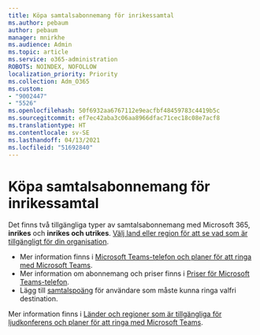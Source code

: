 ```yaml
---
title: Köpa samtalsabonnemang för inrikessamtal
ms.author: pebaum
author: pebaum
manager: mnirkhe
ms.audience: Admin
ms.topic: article
ms.service: o365-administration
ROBOTS: NOINDEX, NOFOLLOW
localization_priority: Priority
ms.collection: Adm_O365
ms.custom:
- "9002447"
- "5526"
ms.openlocfilehash: 50f6932aa6767112e9eacfbf48459783c4419b5c
ms.sourcegitcommit: ef7ec42aba3c06aa8966dfac71cec18c08e7acf8
ms.translationtype: HT
ms.contentlocale: sv-SE
ms.lasthandoff: 04/13/2021
ms.locfileid: "51692840"
---
```

# <a name="purchase-domestic-calling-plans"></a>Köpa samtalsabonnemang för inrikessamtal

Det finns två tillgängliga typer av samtalsabonnemang med Microsoft 365, **inrikes** och **inrikes och utrikes**. [Välj land eller region för att se vad som är tillgängligt för din organisation](https://docs.microsoft.com/MicrosoftTeams/country-and-region-availability-for-audio-conferencing-and-calling-plans/country-and-region-availability-for-audio-conferencing-and-calling-plans#select-your-country-or-region-to-see-whats-available-for-your-organization).

- Mer information finns i [Microsoft Teams-telefon och planer för att ringa med Microsoft Teams](https://docs.microsoft.com/MicrosoftTeams/calling-plan-landing-page).
- Mer information om abonnemang och priser finns i [Priser för Microsoft Teams-telefon](https://www.microsoft.com/microsoft-365/microsoft-teams/voice-calling#Requirements).
- Lägg till [samtalspoäng](https://docs.microsoft.com/MicrosoftTeams/country-and-region-availability-for-audio-conferencing-and-calling-plans/country-and-region-availability-for-audio-conferencing-and-calling-plans#communications-credits) för användare som måste kunna ringa valfri destination.

Mer information finns i [Länder och regioner som är tillgängliga för ljudkonferens och planer för att ringa med Microsoft Teams](https://docs.microsoft.com/MicrosoftTeams/country-and-region-availability-for-audio-conferencing-and-calling-plans/country-and-region-availability-for-audio-conferencing-and-calling-plans). 
